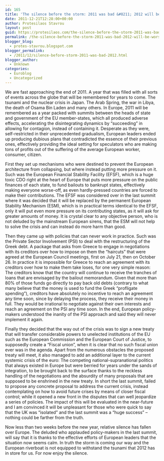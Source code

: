 ```yaml
---
id: 165
title: 'The silence before the storm: 2011 was bad &#8211; 2012 will be worse'
date: 2011-12-21T12:28:00+00:00
author: Protesilaos Stavrou
layout: post
guid: https://protesilaos.com/the-silence-before-the-storm-2011-was-bad-2012-will-be-worse/
permalink: /the-silence-before-the-storm-2011-was-bad-2012-will-be-worse/
blogger_blog:
  - protes-stavrou.blogspot.com
blogger_permalink:
  - /2011/12/silence-before-storm-2011-was-bad-2012.html
blogger_author:
  - Unknown
categories:
  - Euroblog
  - Uncategorized
---
```

We are fast approaching the end of 2011. A year that was filled with all sorts of events across the globe that will be remembered for years to come. The tsunami and the nuclear crisis in Japan. The Arab Spring, the war in Libya, the death of Osama Bin Laden and many others. In Europe, 2011 will be remembered as a year packed with summits between the heads of state and government of the EU member-states, which all produced adverse effects, accelerating the disintegrating dynamics by &#8220;succeeding&#8221; in allowing for contagion, instead of containing it. Desperate as they were, self-restricted in their unprecedented gradualism, European leaders ended up producing dubious plans that contradicted the essence of their previous ones, effectively providing the ideal setting for speculators who are making tons of profits out of the suffering of the average European worker, consumer, citizen.

First they set up mechanisms who were destined to prevent the European architecture from collapsing, but where instead putting more pressure on it. Such was the European Financial Stability Facility (EFSF), which is a huge toxic CDO right at the heart of Europe that puts more pressure on the public finances of each state, to fund bailouts to bankrupt states, effectively making everyone worse-off, as even hardly-pressed countries are forced to make their contributions. The EFSF was considered over in the last summit where it was decided that it will be replaced by the permanent European Stability Mechanism (ESM), which is in practical terms identical to the EFSF, only it will put even more pressure on its contributing states, as it will ask for greater amounts of money. It is crystal clear to any objective person, who is not deluded by the mainstream European sirens, that the ESM will not help to solve the crisis and can instead do more harm than good.

Then they came up with policies that can never work in practice. Such was the Private Sector Involvement (PSI) to deal with the restructuring of the Greek debt. A package that asks from Greece to engage in negotiations with its creditors over how to impose on them the &#8220;haircuts&#8221; that were agreed at the European Council meetings, first on July 21, then on October 26. In practice it is impossible for Greece to reach an agreement with its creditors over how to make them take loses, for one very simple reason: The creditors know that the country will continue to receive the tranches of loans that are envisaged by the bailout memorandum. Given that more than 80% of those funds go directly to pay back old debts (contrary to what many believe that the money is used to fund the Greek &#8220;profligate spending&#8221;), creditors have absolutely no incentive to reach an agreement any time soon, since by delaying the process, they receive their money in full. They would be irrational to negotiate against their own interests and reach an agreement on the PSI any time soon. In the end, European policy-makers understood the inanity of the PSI approach and said they will never implement it again.

Finally they decided that the way out of the crisis was to sign a new treaty that will transfer considerable powers to unelected institutions of the EU such as the European Commission and the European Court of Justice, to supposedly create a &#8220;Fiscal union&#8221;, when it is clear that no such fiscal union ever was in the agenda. Apart from the numerous obstacles the proposed treaty will meet, it also managed to add an additional layer to the current systemic crisis of the euro: The competing national-supranational politics that always existed in Europe but were berried for years under the sands of integration, to be brought back to the surface thanks to the reckless handling of the negotiations and the absurdity of many proposals that are supposed to be enshrined in the new treaty. In short the last summit, failed to propose any concrete proposal to address the current crisis, instead contemplating on how to avoid future crises by means of closer fiscal control; while it opened a new front in the disputes that can well jeopardize a series of policies. The impact of this will be evaluated in the near-future and I am convinced it will be unpleasant for those who were quick to say that the UK was &#8220;isolated&#8221; and the last summit was a &#8220;huge success&#8221; &#8211; nothing could be farther from the truth.

Now less than two weeks before the new year, relative silence has fallen over Europe. The deluded who applauded policy-makers in the last summit, will say that it is thanks to the effective efforts of European leaders that the situation now seems calm. In truth the storm is coming our way and the European riverboat is not equipped to withstand the tsunami that 2012 has in store for us. For now enjoy the silence.